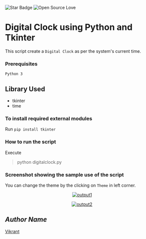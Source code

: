 <!--Please do not remove this part-->
![Star Badge](https://img.shields.io/static/v1?label=%F0%9F%8C%9F&message=If%20Useful&style=style=flat&color=BC4E99)
![Open Source Love](https://badges.frapsoft.com/os/v1/open-source.svg?v=103)

# Digital Clock using Python and Tkinter
This script create a `Digital Clock` as per the system's current time.

### Prerequisites
`Python 3`

## Library Used
- tkinter
- time

### To install required external modules
Run `pip install tkinter` 

### How to run the script
Execute 
> python digitalclock.py

### Screenshot showing the sample use of the script
You can change the theme by the clicking on `Theme` in left corner.
<p align="center">
  <a href="output 1.png"><img src="https://user-images.githubusercontent.com/85709371/151805608-009c907f-8f07-47a2-97c4-4042883de24b.png" alt="output1"></a>
</p>
<p align="center">
  <a href="output 2.png"><img src="https://user-images.githubusercontent.com/85709371/151805579-78673968-ae7b-4132-bd1c-26640d9f2ed4.png" alt="output2"></a>
</p>

## *Author Name*
[Vikrant](https://github.com/vikrant-v28)
